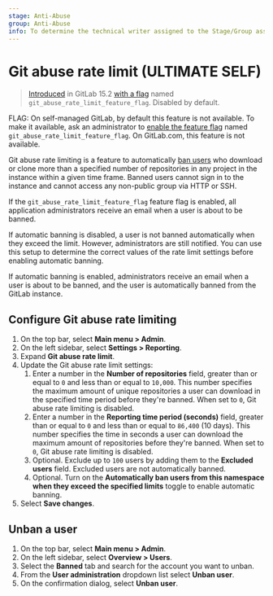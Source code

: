 ```yaml
---
stage: Anti-Abuse
group: Anti-Abuse
info: To determine the technical writer assigned to the Stage/Group associated with this page, see https://about.gitlab.com/handbook/product/ux/technical-writing/#assignments
---
```


# Git abuse rate limit **(ULTIMATE SELF)**

> [Introduced](https://gitlab.com/groups/gitlab-org/-/epics/8066) in GitLab 15.2 [with a flag](../../../administration/feature_flags.md) named `git_abuse_rate_limit_feature_flag`. Disabled by default.

FLAG:
On self-managed GitLab, by default this feature is not available. To make it available, ask an administrator to [enable the feature flag](../../../administration/feature_flags.md) named `git_abuse_rate_limit_feature_flag`. On GitLab.com, this feature is not available.

Git abuse rate limiting is a feature to automatically [ban users](../moderate_users.md#ban-and-unban-users) who download or clone more than a specified number of repositories in any project in the instance within a given time frame. Banned users cannot sign in to the instance and cannot access any non-public group via HTTP or SSH.

If the `git_abuse_rate_limit_feature_flag` feature flag is enabled, all application administrators receive an email when a user is about to be banned.

If automatic banning is disabled, a user is not banned automatically when they exceed the limit. However, administrators are still notified. You can use this setup to determine the correct values of the rate limit settings before enabling automatic banning.

If automatic banning is enabled, administrators receive an email when a user is about to be banned, and the user is automatically banned from the GitLab instance.

## Configure Git abuse rate limiting

1. On the top bar, select **Main menu > Admin**.
1. On the left sidebar, select **Settings > Reporting**.
1. Expand **Git abuse rate limit**.
1. Update the Git abuse rate limit settings:
   1. Enter a number in the **Number of repositories** field, greater than or equal to `0` and less than or equal to `10,000`. This number specifies the maximum amount of unique repositories a user can download in the specified time period before they're banned. When set to `0`, Git abuse rate limiting is disabled.
   1. Enter a number in the **Reporting time period (seconds)** field, greater than or equal to `0` and less than or equal to `86,400` (10 days). This number specifies the time in seconds a user can download the maximum amount of repositories before they're banned. When set to `0`, Git abuse rate limiting is disabled.
   1. Optional. Exclude up to `100` users by adding them to the **Excluded users** field. Excluded users are not automatically banned.
   1. Optional. Turn on the **Automatically ban users from this namespace when they exceed the specified limits** toggle to enable automatic banning.
1. Select **Save changes**.

## Unban a user

1. On the top bar, select **Main menu > Admin**.
1. On the left sidebar, select **Overview > Users**.
1. Select the **Banned** tab and search for the account you want to unban.
1. From the **User administration** dropdown list select **Unban user**.
1. On the confirmation dialog, select **Unban user**.
